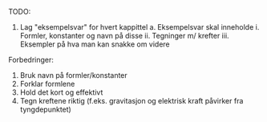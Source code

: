 TODO:
1. Lag "eksempelsvar" for hvert kappittel
    a. Eksempelsvar skal inneholde
        i. Formler, konstanter og navn på disse
        ii. Tegninger m/ krefter
        iii. Eksempler på hva man kan snakke om videre

Forbedringer:
1. Bruk navn på formler/konstanter
2. Forklar formlene
3. Hold det kort og effektivt
4. Tegn kreftene riktig (f.eks. gravitasjon og elektrisk kraft påvirker fra tyngdepunktet)
